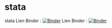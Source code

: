 # stata
stata
Lien Binder :
[![Binder](https://mybinder.org/badge_logo.svg)](https://mybinder.org/v2/gh/razanajatovohery/stata/HEAD)
Lien Binder :
[![Binder](https://mybinder.org/badge_logo.svg)](https://mybinder.org/v2/gh/razanajatovohery/stata/HEAD?labpath=stata%2Ftest_projet.ipynb)

